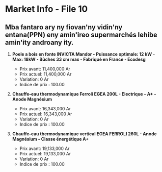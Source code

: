# Market Info - File 10

## Mba fantaro ary ny fiovan'ny vidin'ny entana(PPN) eny amin'ireo supermarchés lehibe amin'ity androany ity.

1. **Poele a bois en fonte INVICTA Mandor - Puissance optimale: 12 kW - Max: 18kW - Bûches 33 cm max - Fabriqué en France - Ecodesg**
   - Prix avant: 11,400,000 Ar
   - Prix actuel: 11,400,000 Ar
   - Variation: 0 Ar
   - Indice de prix : 100.00

2. **Chauffe-eau thermodynamique Ferroli EGEA 200L - Electrique - A+ - Anode Magnésium**
   - Prix avant: 16,343,000 Ar
   - Prix actuel: 16,343,000 Ar
   - Variation: 0 Ar
   - Indice de prix : 100.00

3. **Chauffe-eau thermodynamique vertical EGEA FERROLI 260L - Anode Magnésium - Classe énergétique A+**
   - Prix avant: 19,133,000 Ar
   - Prix actuel: 19,133,000 Ar
   - Variation: 0 Ar
   - Indice de prix : 100.00

